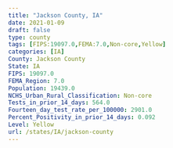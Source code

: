```yaml
---
title: "Jackson County, IA"
date: 2021-01-09
draft: false
type: county
tags: [FIPS:19097.0,FEMA:7.0,Non-core,Yellow]
categories: [IA]
County: Jackson County
State: IA
FIPS: 19097.0
FEMA_Region: 7.0
Population: 19439.0
NCHS_Urban_Rural_Classification: Non-core
Tests_in_prior_14_days: 564.0
Fourteen_day_test_rate_per_100000: 2901.0
Percent_Positivity_in_prior_14_days: 0.092
Level: Yellow
url: /states/IA/jackson-county
---
```



